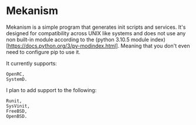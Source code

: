 # Mekanism

Mekanism is a simple program that generates init scripts and services.
It's designed for compatibility across UNIX like systems and does not use any non built-in module according to the (python 3.10.5 module index)[https://docs.python.org/3/py-modindex.html]. Meaning that you don't even need to configure pip to use it.


It currently supports:

    OpenRC,
    SystemD.

I plan to add support to the following:

    Runit,
    SysVinit,
    FreeBSD,
    OpenBSD.


